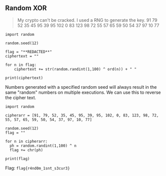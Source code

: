 ## Random XOR
> My crypto can't be cracked. I used a RNG to generate the key.
> 91 79 52 35 45 95 39 95 102 0 83 123 98 72 55 57 65 59 50 54 37 97 10 77
```
import random

random.seed(12)

flag = "**REDACTED**"
ciphertext = ""

for n in flag:
    ciphertext += str(random.randint(1,100) ^ ord(n)) + " "

print(ciphertext)
```

Numbers generated with a specified random seed will always result in the same "random" numbers on multiple executions. We can use this to reverse the cipher text.

```
import random

cipherarr = [91, 79, 52, 35, 45, 95, 39, 95, 102, 0, 83, 123, 98, 72, 55, 57, 65, 59, 50, 54, 37, 97, 10, 77]

random.seed(12)
flag = ""

for n in cipherarr:
  ph = random.randint(1,100) ^ n
  flag += chr(ph)

print(flag)
```

Flag: `flag{r4nd0m_1snt_s3cur3}`